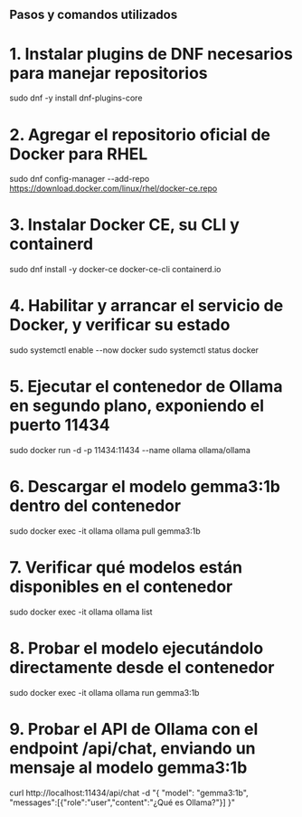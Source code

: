 ## Pasos y comandos utilizados

# 1. Instalar plugins de DNF necesarios para manejar repositorios
sudo dnf -y install dnf-plugins-core

# 2. Agregar el repositorio oficial de Docker para RHEL
sudo dnf config-manager --add-repo https://download.docker.com/linux/rhel/docker-ce.repo

# 3. Instalar Docker CE, su CLI y containerd
sudo dnf install -y docker-ce docker-ce-cli containerd.io

# 4. Habilitar y arrancar el servicio de Docker, y verificar su estado
sudo systemctl enable --now docker
sudo systemctl status docker

# 5. Ejecutar el contenedor de Ollama en segundo plano, exponiendo el puerto 11434
sudo docker run -d -p 11434:11434 --name ollama ollama/ollama

# 6. Descargar el modelo gemma3:1b dentro del contenedor
sudo docker exec -it ollama ollama pull gemma3:1b

# 7. Verificar qué modelos están disponibles en el contenedor
sudo docker exec -it ollama ollama list

# 8. Probar el modelo ejecutándolo directamente desde el contenedor
sudo docker exec -it ollama ollama run gemma3:1b

# 9. Probar el API de Ollama con el endpoint /api/chat, enviando un mensaje al modelo gemma3:1b
curl http://localhost:11434/api/chat -d "{
  \"model\": \"gemma3:1b\",
  \"messages\":[{\"role\":\"user\",\"content\":\"¿Qué es Ollama?\"}]
}"
